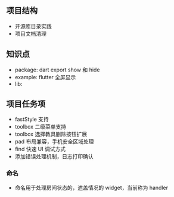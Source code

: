 ## 项目结构

* 开源库目录实践
* 项目文档清理

## 知识点

* package: dart export show 和 hide
* example: flutter 全屏显示
* lib:

## 项目任务项

* fastStyle 支持
* toolbox 二级菜单支持
* toolbox 选择教具删除按钮扩展
* pad 布局兼容，手机安全区域处理
* find 快速 UI 调试方式
* 添加错误处理机制，日志打印确认

### 命名

* 命名用于处理房间状态的，遮盖情况的 widget，当前称为 handler